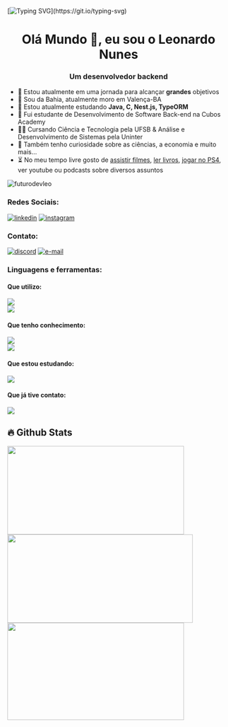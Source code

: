[![Typing SVG](https://readme-typing-svg.demolab.com?font=White+Rabbit&pause=1000&color=34C924&width=435&lines=Wake+up%2C+Neo...;The+Matrix+has+you...;Follow+the+white+rabbit.)](https://git.io/typing-svg)

<h1 align="center">Olá Mundo 👋, eu sou o Leonardo Nunes</h1>
<h3 align="center">Um desenvolvedor backend</h3>

-  🔭 Estou atualmente em uma jornada para alcançar **grandes** objetivos
-  📍 Sou da Bahia, atualmente moro em Valença-BA
-  🌱 Estou atualmente estudando **Java, C, Nest.js, TypeORM**
-  🧠 Fui estudante de Desenvolvimento de Software Back-end na Cubos Academy
-  👨‍🎓 Cursando Ciência e Tecnologia pela UFSB & Análise e Desenvolvimento de Sistemas pela Uninter
-  🔎 Também tenho curiosidade sobre as ciências, a economia e muito mais...
-  ⏳ No meu tempo livre gosto de [assistir filmes](https://letterboxd.com/leonunes/), [ler livros](https://www.skoob.com.br/usuario/1639942), [jogar no PS4](https://psnprofiles.com/Juha_bach7), ver youtube ou podcasts sobre diversos assuntos

<p align="left"> <img src="https://komarev.com/ghpvc/?username=futurodevleo&label=Profile%20views&color=0e75b6&style=flat" alt="futurodevleo" /> </p>

<h3 align="left">Redes Sociais:</h3>
<p align="left">
<a href="https://linkedin.com/in/leonardo-nunes-dev" target="blank"><img src="https://skillicons.dev/icons?i=linkedin" alt="linkedin" /></a>
<a href="https://instagram.com/leonnunes07" target="blank"><img src="https://skillicons.dev/icons?i=instagram" alt="instagram" /></a>
</p>

<h3 align="left">Contato:</h3>
<p align="left">
<a href="https://discord.com/users/726271049209086094" target="blank"><img src="https://skillicons.dev/icons?i=discord" alt="discord" /></a>
<a href="mailto:leonunes07@outlook.com" target="blank"><img src="https://skillicons.dev/icons?i=gmail" alt="e-mail" /></a>
</p>

<h3 align="left">Linguagens e ferramentas:</h3>
<h4 align="left">Que utilizo:</h4>
<p align="left">
  <a href="https://skillicons.dev">
    <img src="https://skillicons.dev/icons?i=js,nodejs,express,typescript,postgresql" /><br>
    <img src="https://skillicons.dev/icons?i=git,vscode,postman,jest" />
  </a>
</p>
<h4 align="left">Que tenho conhecimento:</h4>
<p align="left">
  <a href="https://skillicons.dev">
    <img src="https://skillicons.dev/icons?i=html,css,py,vitest" /><br>
    <img src="https://skillicons.dev/icons?i=mysql,mongodb" />
  </a>
</p>
<h4 align="left">Que estou estudando:</h4>
<p align="left">
  <a href="https://skillicons.dev">
    <img src="https://skillicons.dev/icons?i=java,nestjs,c,docker" />
  </a>
</p>
<h4 align="left">Que já tive contato:</h4>
<p align="left">
  <a href="https://skillicons.dev">
    <img src="https://skillicons.dev/icons?i=aws,wordpress" />
  </a>
</p>

## 🔥 Github Stats

<div align="left">
<img height="200px" width="400" src="https://github-readme-stats.vercel.app/api?username=dev-leonunes&show_icons=true&count_private=true&theme=dracula&rank_icon=github">
<img height="200px" width="420" src="http://github-readme-streak-stats.herokuapp.com?user=dev-leonunes&theme=dracula&mode=weekly">
<img height="220px" width="400" src="https://github-readme-stats.vercel.app/api/top-langs/?username=dev-leonunes&show_icons=true&theme=dracula&layout=compact&langs_count=8">
</div>
